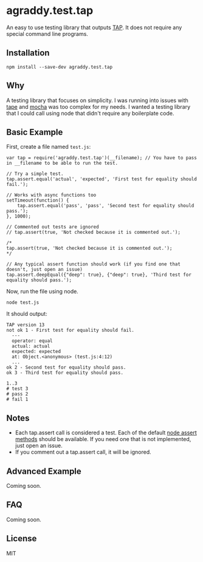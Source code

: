 # agraddy.test.tap

An easy to use testing library that outputs [TAP](https://testanything.org/). It does not require any special command line programs.

## Installation

```
npm install --save-dev agraddy.test.tap
```

## Why

A testing library that focuses on simplicity. I was running into issues with [tape](https://github.com/substack/tape) and [mocha](https://github.com/mochajs/mocha) was too complex for my needs. I wanted a testing library that I could call using node that didn't require any boilerplate code.

## Basic Example

First, create a file named `test.js`:
```
var tap = require('agraddy.test.tap')(__filename); // You have to pass in __filename to be able to run the test.

// Try a simple test.
tap.assert.equal('actual', 'expected', 'First test for equality should fail.');

// Works with async functions too
setTimeout(function() {
    tap.assert.equal('pass', 'pass', 'Second test for equality should pass.');
}, 1000);

// Commented out tests are ignored
// tap.assert(true, 'Not checked because it is commented out.');

/*
tap.assert(true, 'Not checked because it is commented out.');
*/

// Any typical assert function should work (if you find one that doesn't, just open an issue)
tap.assert.deepEqual({"deep": true}, {"deep": true}, 'Third test for equality should pass.');
```

Now, run the file using node.
```
node test.js
```

It should output:
```
TAP version 13
not ok 1 - First test for equality should fail.
  ---
  operator: equal
  actual: actual
  expected: expected
  at: Object.<anonymous> (test.js:4:12)
  ...
ok 2 - Second test for equality should pass.
ok 3 - Third test for equality should pass.

1..3
# test 3
# pass 2
# fail 1
```

## Notes

* Each tap.assert call is considered a test. Each of the default [node assert methods](https://nodejs.org/api/assert.html) should be available. If you need one that is not implemented, just open an issue.
* If you comment out a tap.assert call, it will be ignored.

## Advanced Example

Coming soon.

## FAQ

Coming soon.

## License

MIT
